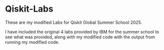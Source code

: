 # Qiskit-Labs
These are my modified Labs for Qiskit Global Summer School 2025.


I have included the original 4 labs provided by IBM for the summer school to see what was provided, along with my modified code with the output from running my modified code.



